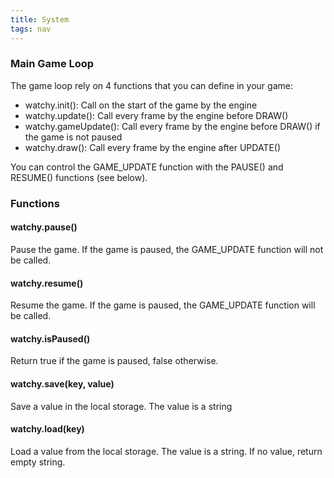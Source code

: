```yaml
---
title: System
tags: nav
---
```

### Main Game Loop
The game loop rely on 4 functions that you can define in your game:
- watchy.init(): Call on the start of the game by the engine
- watchy.update(): Call every frame by the engine before DRAW()
- watchy.gameUpdate(): Call every frame by the engine before DRAW() if the game is not paused
- watchy.draw(): Call every frame by the engine after UPDATE()

You can control the GAME_UPDATE function with the PAUSE() and RESUME() functions (see below).

### Functions
#### watchy.pause()
Pause the game. If the game is paused, the GAME_UPDATE function will not be called.

#### watchy.resume()
Resume the game. If the game is paused, the GAME_UPDATE function will be called.

#### watchy.isPaused()
Return true if the game is paused, false otherwise.

#### watchy.save(key, value)
Save a value in the local storage. The value is a string

#### watchy.load(key)
Load a value from the local storage. The value is a string. If no value, return empty string.